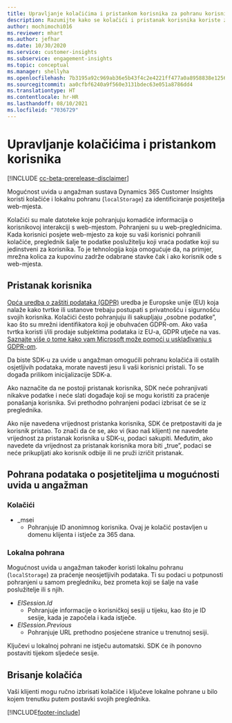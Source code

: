 ```yaml
---
title: Upravljanje kolačićima i pristankom korisnika za pohranu korisničkih podataka
description: Razumijte kako se kolačići i pristanak korisnika koriste za identificiranje posjetitelja web-mjesta.
author: mochimochi016
ms.reviewer: mhart
ms.author: jefhar
ms.date: 10/30/2020
ms.service: customer-insights
ms.subservice: engagement-insights
ms.topic: conceptual
ms.manager: shellyha
ms.openlocfilehash: 7b3195a92c969ab36e5b43f4c2e4221ff477a0a8958838e1256528f58fe13dce
ms.sourcegitcommit: aa0cfbf6240a9f560e3131bdec63e051a8786dd4
ms.translationtype: HT
ms.contentlocale: hr-HR
ms.lasthandoff: 08/10/2021
ms.locfileid: "7036729"
---
```

# <a name="manage-cookies-and-user-consent"></a>Upravljanje kolačićima i pristankom korisnika

[!INCLUDE [cc-beta-prerelease-disclaimer](includes/cc-beta-prerelease-disclaimer.md)]

Mogućnost uvida u angažman sustava Dynamics 365 Customer Insights koristi kolačiće i lokalnu pohranu (`localStorage`) za identificiranje posjetitelja web-mjesta.

Kolačići su male datoteke koje pohranjuju komadiće informacija o korisnikovoj interakciji s web-mjestom. Pohranjeni su u web-preglednicima. Kada korisnici posjete web-mjesto za koje su vaši korisnici pohranili kolačiće, preglednik šalje te podatke poslužitelju koji vraća podatke koji su jedinstveni za korisnika. To je tehnologija koja omogućuje da, na primjer, mrežna kolica za kupovinu zadrže odabrane stavke čak i ako korisnik ode s web-mjesta.

## <a name="user-consent"></a>Pristanak korisnika

[Opća uredba o zaštiti podataka (GDPR)](/dynamics365/get-started/gdpr/) uredba je Europske unije (EU) koja nalaže kako tvrtke ili ustanove trebaju postupati s privatnošću i sigurnošću svojih korisnika. Kolačići često pohranjuju ili sakupljaju „osobne podatke”, kao što su mrežni identifikatora koji je obuhvaćen GDPR-om. Ako vaša tvrtka koristi i/ili prodaje subjektima podataka iz EU-a, GDPR utječe na vas. [Saznajte više o tome kako vam Microsoft može pomoći u usklađivanju s GDPR-om](https://www.microsoft.com/trust-center/privacy/gdpr-faqs).

Da biste SDK-u za uvide u angažman omogućili pohranu kolačića ili ostalih osjetljivih podataka, morate navesti jesu li vaši korisnici pristali. To se događa prilikom inicijalizacije SDK-a.

Ako naznačite da ne postoji pristanak korisnika, SDK neće pohranjivati nikakve podatke i neće slati događaje koji se mogu koristiti za praćenje ponašanja korisnika. Svi prethodno pohranjeni podaci izbrisat će se iz preglednika.

Ako nije navedena vrijednost pristanka korisnika, SDK će pretpostaviti da je korisnik pristao. To znači da će se, ako vi (kao naš klijent) ne navedete vrijednost za pristanak korisnika u SDK-u, podaci sakupiti. Međutim, ako navedete da vrijednost za pristanak korisnika mora biti „true”, podaci se neće prikupljati ako korisnik odbije ili ne pruži izričit pristanak.

## <a name="visitor-data-storage-in-engagement-insights-capability"></a>Pohrana podataka o posjetiteljima u mogućnosti uvida u angažman

### <a name="cookies"></a>Kolačići

- _msei
    - Pohranjuje ID anonimnog korisnika. Ovaj je kolačić postavljen u domenu klijenta i istječe za 365 dana.

### <a name="local-storage"></a>Lokalna pohrana

Mogućnost uvida u angažman također koristi lokalnu pohranu (`localStorage`) za praćenje neosjetljivih podataka. Ti su podaci u potpunosti pohranjeni u samom pregledniku, bez prometa koji se šalje na vaše poslužitelje ili s njih.

- *EISession.Id* 
    - Pohranjuje informacije o korisničkoj sesiji u tijeku, kao što je ID sesije, kada je započela i kada istječe.
- *EISession.Previous*
    - Pohranjuje URL prethodno posjećene stranice u trenutnoj sesiji.
    
Ključevi u lokalnoj pohrani ne istječu automatski. SDK će ih ponovno postaviti tijekom sljedeće sesije.

## <a name="deleting-cookies"></a>Brisanje kolačića

Vaši klijenti mogu ručno izbrisati kolačiće i ključeve lokalne pohrane u bilo kojem trenutku putem postavki svojih preglednika.


[!INCLUDE[footer-include](../includes/footer-banner.md)]